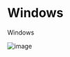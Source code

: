 # Windows
Windows

![image](https://user-images.githubusercontent.com/79700810/155095776-3ed53432-1ec5-493f-bbe7-96568d8ae84a.png)
